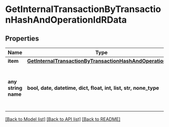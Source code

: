 # GetInternalTransactionByTransactionHashAndOperationIdRData


## Properties
Name | Type | Description | Notes
------------ | ------------- | ------------- | -------------
**item** | [**GetInternalTransactionByTransactionHashAndOperationIdRI**](GetInternalTransactionByTransactionHashAndOperationIdRI.md) |  | 
**any string name** | **bool, date, datetime, dict, float, int, list, str, none_type** | any string name can be used but the value must be the correct type | [optional]

[[Back to Model list]](../README.md#documentation-for-models) [[Back to API list]](../README.md#documentation-for-api-endpoints) [[Back to README]](../README.md)


